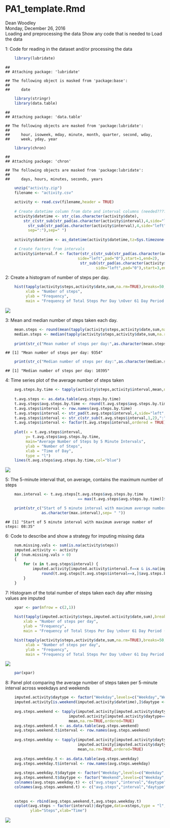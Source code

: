 # PA1_template.Rmd
Dean Woodley  
Monday, December 26, 2016  
Loading and preprocessing the data
Show any code that is needed to Load the data

1: Code for reading in the dataset and/or processing the data



```r
    library(lubridate)
```

```
## 
## Attaching package: 'lubridate'
```

```
## The following object is masked from 'package:base':
## 
##     date
```

```r
    library(stringr)
    library(data.table)
```

```
## 
## Attaching package: 'data.table'
```

```
## The following objects are masked from 'package:lubridate':
## 
##     hour, isoweek, mday, minute, month, quarter, second, wday,
##     week, yday, year
```

```r
    library(chron)
```

```
## 
## Attaching package: 'chron'
```

```
## The following objects are masked from 'package:lubridate':
## 
##     days, hours, minutes, seconds, years
```

```r
    unzip("activity.zip")
    filename <- "activity.csv"

    activity <- read.csv(filename,header = TRUE)
    
    # Create datetime column from date and interval columns (needed????)
    activity$datetime <- str_c(as.character(activity$date),
        str_c(str_sub(str_pad(as.character(activity$interval),4,side="left",pad="0"),start=1,end=2),
          str_sub(str_pad(as.character(activity$interval),4,side="left",pad="0"),start=3,end=4),"00",
          sep=":"),sep=" ")
    
    activity$datetime <- as_datetime(activity$datetime,tz=Sys.timezone())

    # Create factors from intervals
    activity$interval.f <- factor(str_c(str_sub(str_pad(as.character(activity$interval),4,
                                side="left",pad="0"),start=1,end=2),
                                 str_sub(str_pad(as.character(activity$interval),4,
                                        side="left",pad="0"),start=3,end=4),sep=":"),ordered=TRUE)
```
2: Create a histogram of number of steps per day.

```r
    hist(tapply(activity$steps,activity$date,sum,na.rm=TRUE),breaks=50,
         xlab = "Number of steps",
         ylab = "Frequency",
         main = "Frequency of Total Steps Per Day \nOver 61 Day Period (Raw Data)")
```

![](PA1_template_files/figure-html/unnamed-chunk-3-1.png)<!-- -->

3:  Mean and median number of steps taken each day.

```r
    mean.steps <- round(mean(tapply(activity$steps,activity$date,sum,na.rm=TRUE)))
    median.steps <- median(tapply(activity$steps,activity$date,sum,na.rm=TRUE))
    
    print(str_c("Mean number of steps per day:",as.character(mean.steps),sep= " "))
```

```
## [1] "Mean number of steps per day: 9354"
```

```r
    print(str_c("Median number of steps per day:",as.character(median.steps),sep= " "))
```

```
## [1] "Median number of steps per day: 10395"
```

4:  Time series plot of the average number of steps taken

```r
    avg.steps.by.time <- tapply(activity$steps,activity$interval,mean,na.rm=TRUE,ordered=TRUE)
    
    t.avg.steps <- as.data.table(avg.steps.by.time)
    t.avg.steps$avg.steps.by.time <- round(t.avg.steps$avg.steps.by.time)
    t.avg.steps$interval <- row.names(avg.steps.by.time)
    t.avg.steps$interval <- str_pad(t.avg.steps$interval,4,side="left",pad="0")
    t.avg.steps$interval <- str_c(str_sub(t.avg.steps$interval,1,2),":",str_sub(t.avg.steps$interval,3,4))
    t.avg.steps$interval <- factor(t.avg.steps$interval,ordered = TRUE)
    
    plot(x = t.avg.steps$interval,
         y= t.avg.steps$avg.steps.by.time,
         main="Average Number of Steps by 5 Minute Intervals",
         ylab = "Number of Steps",
         xlab = "Time of Day",
         type = "l")
    lines(t.avg.steps$avg.steps.by.time,col="blue")    
```

![](PA1_template_files/figure-html/unnamed-chunk-5-1.png)<!-- -->
   
   
5:  The 5-minute interval that, on average, contains the maximum number of steps

```r
    max.interval <- t.avg.steps[t.avg.steps$avg.steps.by.time 
                                == max(t.avg.steps$avg.steps.by.time)]$interval

    print(str_c("Start of 5 minute interval with maximum average number of steps:",
                as.character(max.interval),sep= " "))
```

```
## [1] "Start of 5 minute interval with maximum average number of steps: 08:35"
```


6:  Code to describe and show a strategy for imputing missing data

```r
    num.missing.vals <- sum(is.na(activity$steps))
    imputed.activity <- activity
    if (num.missing.vals > 0)
    {
        for (x in t.avg.steps$interval) {
            imputed.activity[imputed.activity$interval.f==x & is.na(imputed.activity$steps),]$steps <- 
                round(t.avg.steps[t.avg.steps$interval==x,]$avg.steps.by.time)
        }
    }
```
7:  Histogram of the total number of steps taken each day after missing values are imputed

```r
    xpar <- par(mfrow = c(2,1))
    
    hist(tapply(imputed.activity$steps,imputed.activity$date,sum),breaks=50,
        xlab = "Number of steps per day",
        ylab = "Frequency",
        main = "Frequency of Total Steps Per Day \nOver 61 Day Period (Imputed Data)")

    hist(tapply(activity$steps,activity$date,sum,na.rm=TRUE),breaks=50,
         xlab = "Number of steps per day",
         ylab = "Frequency",
         main = "Frequency of Total Steps Per Day \nOver 61 Day Period (Raw Data)")
```

![](PA1_template_files/figure-html/unnamed-chunk-8-1.png)<!-- -->

```r
    par(xpar)
```
8:  Panel plot comparing the average number of steps taken per 5-minute interval across weekdays and weekends

```r
    imputed.activity$daytype <- factor("Weekday",levels=c("Weekday","Weekend"))
    imputed.activity[is.weekend(imputed.activity$datetime),]$daytype <- factor("Weekend")
    
    avg.steps.weekend <- tapply(imputed.activity[imputed.activity$daytype=="Weekend",]$steps,
                            imputed.activity[imputed.activity$daytype=="Weekend",]$interval.f,
                            mean,na.rm=TRUE,ordered=TRUE)
    avg.steps.weekend.t <- as.data.table(avg.steps.weekend)
    avg.steps.weekend.t$interval <- row.names(avg.steps.weekend)
    
    avg.steps.weekday <- tapply(imputed.activity[imputed.activity$daytype=="Weekday",]$steps,
                                imputed.activity[imputed.activity$daytype=="Weekday",]$interval.f,
                                mean,na.rm=TRUE,ordered=TRUE)
    
    avg.steps.weekday.t <- as.data.table(avg.steps.weekday)
    avg.steps.weekday.t$interval <- row.names(avg.steps.weekday)
    
    avg.steps.weekday.t$daytype <- factor("Weekday",levels=c("Weekday","Weekend"))
    avg.steps.weekend.t$daytype <- factor("Weekend",levels=c("Weekday","Weekend"))
    colnames(avg.steps.weekday.t) <- c("avg.steps","interval","daytype")
    colnames(avg.steps.weekend.t) <- c("avg.steps","interval","daytype")
    
    
    xsteps <- rbind(avg.steps.weekend.t,avg.steps.weekday.t)
    coplot(avg.steps ~ factor(interval)|daytype,data=xsteps,type = "l",
           ylab="Steps",xlab="Time")
```

![](PA1_template_files/figure-html/unnamed-chunk-9-1.png)<!-- -->



